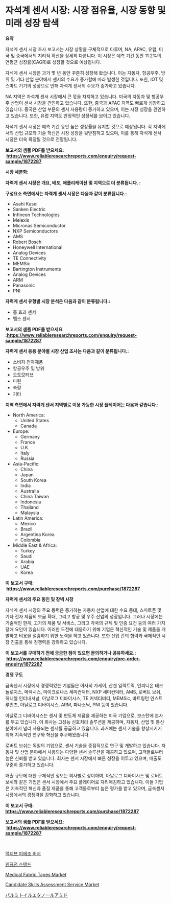 <p><h1>자석계 센서 시장: 시장 점유율, 시장 동향 및 미래 성장 탐색</h1></p><p><strong>요약</strong></p>
<p><p>자석계 센서 시장 조사 보고서는 시장 상황을 구체적으로 다루며, NA, APAC, 유럽, 미국 및 중국에서의 지리적 확산을 상세히 다룹니다. 이 시장은 예측 기간 동안 11.2%의 연평균 성장률(CAGR)로 성장할 것으로 예상됩니다. </p><p>자석계 센서 시장은 과거 몇 년 동안 꾸준히 성장해 왔습니다. 이는 자동차, 항공우주, 방위 및 기타 산업 분야에서 센서의 수요가 증가함에 따라 발생한 것입니다. 또한, IOT 및 스마트 기기의 성장으로 인해 자석계 센서의 수요가 증가하고 있습니다.</p><p>NA 지역은 자석계 센서 시장에서 큰 몫을 차지하고 있습니다. 미국의 자동차 및 항공우주 산업이 센서 시장을 견인하고 있습니다. 또한, 중국과 APAC 지역도 빠르게 성장하고 있습니다. 중국은 산업 부문의 센서 사용량이 증가하고 있으며, 이는 시장 성장을 견인하고 있습니다. 또한, 유럽 지역도 안정적인 성장세를 보이고 있습니다.</p><p>자석계 센서 시장은 예측 기간 동안 높은 성장률을 유지할 것으로 예상됩니다. 각 지역에서의 산업 규모와 기술 혁신은 시장 성장을 뒷받침하고 있으며, 이를 통해 자석계 센서 시장은 더욱 확장될 것으로 전망됩니다.</p></p>
<p><strong>보고서의 샘플 PDF를 받으세요: &nbsp;<a href="https://www.reliableresearchreports.com/enquiry/request-sample/1872287">https://www.reliableresearchreports.com/enquiry/request-sample/1872287</a></strong></p>
<p><strong>시장 세분화:</strong></p>
<p><strong> 자력계 센서 시장은 개요, 배포, 애플리케이션 및 지역으로 더 분류됩니다. :</strong></p>
<p><strong>구성요소 측면에서는 자력계 센서 시장은 다음과 같이 분류됩니다.:</strong></p>
<p><ul><li>Asahi Kasei</li><li>Sanken Electric</li><li>Infineon Technologies</li><li>Melexis</li><li>Micronas Semiconductor</li><li>NXP Semiconductors</li><li>AMS</li><li>Robert Bosch</li><li>Honeywell International</li><li>Analog Devices</li><li>TE Connectivity</li><li>MEMSic</li><li>Bartington Instruments</li><li>Analog Devices</li><li>ARM</li><li>Panasonic</li><li>PNI</li></ul></p>
<p><strong> 자력계 센서 유형별 시장 분석은 다음과 같이 분류됩니다.:</strong></p>
<p><ul><li>홀 효과 센서</li><li>멤스 센서</li></ul></p>
<p><strong>보고서의 샘플 PDF를 받으세요 :<a href="https://www.reliableresearchreports.com/enquiry/request-sample/1872287">https://www.reliableresearchreports.com/enquiry/request-sample/1872287</a></strong></p>
<p><strong> 자력계 센서 응용 분야별 시장 산업 조사는 다음과 같이 분류됩니다.:</strong></p>
<p><ul><li>소비자 전자제품</li><li>항공우주 및 방위</li><li>오토모티브</li><li>마린</li><li>측량</li><li>기타</li></ul></p>
<p><strong>지역 측면에서 자력계 센서 지역별로 이용 가능한 시장 플레이어는 다음과 같습니다.:</strong></p>
<p><ul>
    <li>
        North America:
        <ul>
            <li>United States</li>
            <li>Canada</li>
        </ul>
    </li>
    <li>
        Europe:
        <ul>
            <li>Germany</li>
            <li>France</li>
            <li>U.K.</li>
            <li>Italy</li>
            <li>Russia</li>
        </ul>
    </li>
    <li>
        Asia-Pacific:
        <ul>
            <li>China</li>
            <li>Japan</li>
            <li>South Korea</li>
            <li>India</li>
            <li>Australia</li>
            <li>China Taiwan</li>
            <li>Indonesia</li>
            <li>Thailand</li>
            <li>Malaysia</li>
        </ul>
    </li>
    <li>
        Latin America:
        <ul>
            <li>Mexico</li>
            <li>Brazil</li>
            <li>Argentina Korea</li>
            <li>Colombia</li>
        </ul>
    </li>
    <li>
        Middle East & Africa:
        <ul>
            <li>Turkey</li>
            <li>Saudi</li>
            <li>Arabia</li>
            <li>UAE</li>
            <li>Korea</li>
        </ul>
    </li>
    </ul></p>
<p><strong>이 보고서 구매: &nbsp;<a href="https://www.reliableresearchreports.com/purchase/1872287">https://www.reliableresearchreports.com/purchase/1872287</a></strong></p>
<p><strong>자력계 센서의 주요 동인 및 장벽 시장</strong></p>
<p><p>자석계 센서 시장의 주요 동력은 증가하는 자동차 산업에 대한 수요 증대, 스마트폰 및 기타 전자 제품의 보급 확대, 그리고 항공 및 우주 산업의 성장입니다. 그러나 시장에는 기술적인 한계, 고가의 제품 및 서비스, 그리고 각국의 규제 및 인증 요건 등의 여러 가지 장애 요인이 있습니다. 이러한 도전에 대응하기 위해 기업은 혁신적인 기술 및 제품을 개발하고 비용을 절감하기 위한 노력을 하고 있습니다. 또한 산업 간의 협력과 국제적인 시장 진출을 통해 경쟁력을 강화하고 있습니다.</p></p>
<p><strong>이 보고서를 구매하기 전에 궁금한 점이 있으면 문의하거나 공유하세요.: &nbsp;<a href="https://www.reliableresearchreports.com/enquiry/pre-order-enquiry/1872287">https://www.reliableresearchreports.com/enquiry/pre-order-enquiry/1872287</a></strong></p>
<p><strong>경쟁 구도</strong></p>
<p><p>금속센서 시장에서 경쟁력있는 기업들은 아사히 가세이, 산겐 일렉트릭, 인피니온 테크놀로지스, 메렉시스, 마이크로나스 세미컨덕터, NXP 세미컨덕터, AMS, 로버트 보쉬, 허니웰 인터내셔널, 아날로그 디바이시스, TE 커넥티비티, MEMSic, 바트링턴 인스트루먼츠, 아날로그 디바이시스, ARM, 파나소닉, PNI 등이 있습니다. </p><p>아날로그 디바이시스는 센서 및 반도체 제품을 제공하는 미국 기업으로, 보스턴에 본사를 두고 있습니다. 이 회사는 고성능 신호처리 솔루션을 제공하며, 자동차, 산업 및 통신 분야에서 널리 사용되는 센서를 공급하고 있습니다. 과거에는 센서 기술을 향상시키기 위해 지속적인 연구와 혁신을 추구해왔습니다.</p><p>로버트 보쉬는 독일의 기업으로, 센서 기술을 중점적으로 연구 및 개발하고 있습니다. 자동차 및 산업 분야에서 사용되는 다양한 센서 솔루션을 제공하고 있으며, 고객들로부터 높은 신뢰를 받고 있습니다. 회사는 센서 시장에서 빠른 성장을 이루고 있으며, 매출도 꾸준히 증가하고 있습니다.</p><p>매출 규모에 대한 구체적인 정보는 회사별로 상이하며, 아날로그 디바이시스 및 로버트 보쉬와 같은 기업은 센서 시장에서 주요 플레이어로 자리매김하고 있습니다. 이들 기업은 지속적인 혁신과 품질 제품을 통해 고객들로부터 높은 평가를 받고 있으며, 금속센서 시장에서의 경쟁력을 강화하고 있습니다.</p></p>
<p><strong>이 보고서 구매: &nbsp; <a href="https://www.reliableresearchreports.com/purchase/1872287">https://www.reliableresearchreports.com/purchase/1872287</a></strong></p>
<p><strong>보고서의 샘플 PDF를 받으세요: &nbsp;<a href="https://www.reliableresearchreports.com/enquiry/request-sample/1872287">https://www.reliableresearchreports.com/enquiry/request-sample/1872287</a></strong><strong></strong></p>
<p>&nbsp;</p>
<p><p><a href="https://github.com/laholand/Market-Research-Report-List-3/blob/main/87691452190.md">액티브 피에조 버저</a></p><p><a href="https://medium.com/@conradkirrlin76575/%EC%A3%BC%EC%9E%85%EB%8C%80-%EC%8B%9C%EC%9E%A5-2031%EB%85%84%EA%B9%8C%EC%A7%80%EC%9D%98-%ED%8A%B8%EB%A0%8C%EB%93%9C-%EC%98%88%EC%B8%A1-%EB%B0%8F-%EA%B2%BD%EC%9F%81-%EB%B6%84%EC%84%9D-7c22f2d099d7">인퓨전 스탠드</a></p><p><a href="https://issuu.com/reportprime-2/docs/medical-fabric-tapes-market-size-2030.pptx">Medical Fabric Tapes Market</a></p><p><a href="https://shimmer-gardenia-37a.notion.site/Candidate-Skills-Assessment-Service-Market-Size-Global-Industry-Overview-Market-Segmentation-and-F-ca2116e3078043caba86feb9cf37475d">Candidate Skills Assessment Service Market</a></p><p><a href="https://github.com/zjkmgcs938405/Market-Research-Report-List-1/blob/main/85297042619.md">パルミトイルエタノールアミド</a></p></p>
